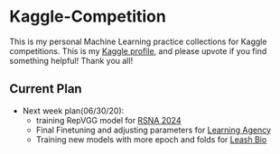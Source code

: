 # Kaggle-Competition
This is my personal Machine Learning practice collections for Kaggle competitions. This is my [Kaggle profile](https://www.kaggle.com/hugowjd), and please upvote if you find something helpful! Thank you all!


## Current Plan
* Next week plan(06/30/20): 
    * training RepVGG model for [RSNA 2024](https://www.kaggle.com/competitions/rsna-2024-lumbar-spine-degenerative-classification/overview)
    * Final Finetuning and adjusting parameters for [Learning Agency](https://www.kaggle.com/competitions/learning-agency-lab-automated-essay-scoring-2)
    * Training new models with more epoch and folds for [Leash Bio](https://www.kaggle.com/competitions/leash-BELKA/overview)